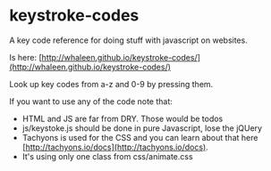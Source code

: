 # keystroke-codes
A key code reference for doing stuff with javascript on websites.

Is here: [http://whaleen.github.io/keystroke-codes/](http://whaleen.github.io/keystroke-codes/)

Look up key codes from a-z and 0-9 by pressing them.

If you want to use any of the code note that:

- HTML and JS are far from DRY. Those would be todos
- js/keystoke.js should be done in pure Javascript, lose the jQUery
- Tachyons is used for the CSS and you can learn about that here [http://tachyons.io/docs](http://tachyons.io/docs). 
- It's using only one class from css/animate.css
